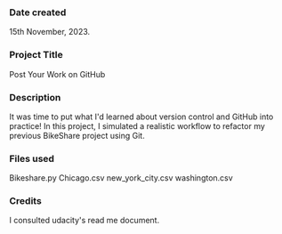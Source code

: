 ### Date created
15th November, 2023.

### Project Title
Post Your Work on GitHub

### Description
It was time to put what I'd learned about version control and GitHub into practice! In this project, I simulated a realistic workflow to refactor my previous BikeShare project using Git.

### Files used
Bikeshare.py
Chicago.csv
new_york_city.csv
washington.csv


### Credits
I consulted udacity's read me document.

